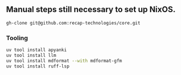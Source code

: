 ## Manual steps still necessary to set up NixOS.

```sh
gh-clone git@github.com:recap-technologies/core.git
```

### Tooling

```sh
uv tool install apyanki
uv tool install llm
uv tool install mdformat --with mdformat-gfm
uv tool install ruff-lsp
```
